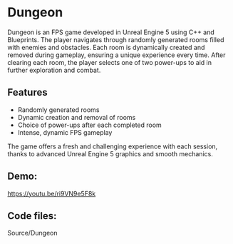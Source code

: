 # Dungeon

Dungeon is an FPS game developed in Unreal Engine 5 using C++ and Blueprints. The player navigates through randomly generated rooms filled with enemies and obstacles. Each room is dynamically created and removed during gameplay, ensuring a unique experience every time. After clearing each room, the player selects one of two power-ups to aid in further exploration and combat.

## Features
- Randomly generated rooms
- Dynamic creation and removal of rooms
- Choice of power-ups after each completed room
- Intense, dynamic FPS gameplay

The game offers a fresh and challenging experience with each session, thanks to advanced Unreal Engine 5 graphics and smooth mechanics.

## Demo: 
https://youtu.be/ri9VN9e5F8k

## Code files: 
 Source/Dungeon
